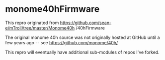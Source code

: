 # monome40hFirmware
This repro originated from https://github.com/sean-e/mTroll/tree/master/Monome40h /40hFirmware

The original monome 40h source was not originally hosted at GitHub until a few years ago -- see https://github.com/monome/40h/ 

This repro will eventually have additional sub-modules of repos I've forked.
